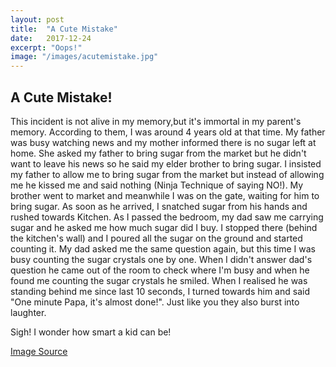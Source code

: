 ```yaml
---
layout: post
title:  "A Cute Mistake"
date:   2017-12-24
excerpt: "Oops!"
image: "/images/acutemistake.jpg"
---
```


## A Cute Mistake!

This incident is not alive in my memory,but it's immortal in my parent's memory.
According to them, I was around 4 years old at that time. My father was busy watching news and my mother informed there is no sugar left at home. She asked my father to bring sugar from the market but he didn't want to leave his news so he said my elder brother to bring sugar. I insisted my father to allow me to bring sugar from the market but instead of allowing me he kissed me and said nothing (Ninja Technique of saying NO!). My brother went to market and meanwhile I was on the gate, waiting for him to bring sugar. As soon as he arrived, I snatched sugar from his hands and rushed towards Kitchen. As I passed the bedroom, my dad saw me carrying sugar and he asked me how much sugar did I buy. I stopped there (behind the kitchen's wall) and I poured all the sugar on the ground and started counting it. My dad asked me the same question again, but this time I was busy counting the sugar crystals one by one. When I didn't answer dad's question he came out of the room to check where I'm busy and when he found me counting the sugar crystals he smiled. When I realised he was standing behind me since last 10 seconds, I turned towards him and said "One minute Papa, it's almost done!". 
Just like you they also burst into laughter.

Sigh!
I wonder how smart a kid can be!


[Image Source](https://www.bps.org.uk/sites/beta.bps.org.uk/files/News%20-%20Images/Child%20covering%20face.jpg)